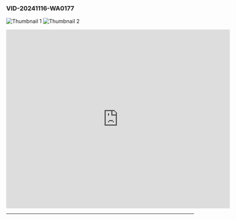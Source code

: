 ### VID-20241116-WA0177

![Thumbnail 1](https://img.doodcdn.co/splash/808y6ku4bd469tst.jpg) ![Thumbnail 2](https://img.doodcdn.co/snaps/808y6ku4bd469tst.jpg)

<iframe width="600" height="480" src="https://dood.li/e/uwch25ajv94q" scrolling="no" frameborder="0" allowfullscreen="true"></iframe>

---

